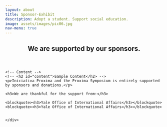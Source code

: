 ```yaml
---
layout: about
title: Sponsor-Exhibit
description: Adopt a student. Support social education.
image: assets/images/pic06.jpg
nav-menu: true
---
```


<!-- Main -->
<div id="main" class="alt">

<!-- One -->
<section id="one">
	<div class="inner">
		<header class="major">
			<h1>We are supported by our sponsors.</h1>
		</header>

	<!-- Content -->
	<!-- <h2 id="content">Sample Content</h2> -->
	<p>Iniciativa Proxima and the Proxima Symposium is entirely supported by sponsors and donations.</p>
	
	<h3>We are thankful for the support from:</h3>
	
	<blockquote><h3>Yale Office of International Affairs</h3></blockquote>
	<blockquote><h3>Yale Office of International Affairs</h3></blockquote>


	</div>
</section>
</div>
